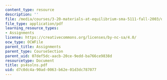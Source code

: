 ```yaml
---
content_type: resource
description: ''
file: /media/courses/3-20-materials-at-equilibrium-sma-5111-fall-2003/d7c0dc4a90ad0063b62e01d3dc787077_ps4solns.pdf
file_type: application/pdf
learning_resource_types:
- Assignments
license: https://creativecommons.org/licenses/by-nc-sa/4.0/
ocw_type: OCWFile
parent_title: Assignments
parent_type: CourseSection
parent_uid: 07def5dc-aacb-20ce-9edd-ba766ce9838d
resourcetype: Document
title: ps4solns.pdf
uid: d7c0dc4a-90ad-0063-b62e-01d3dc787077
---
```

